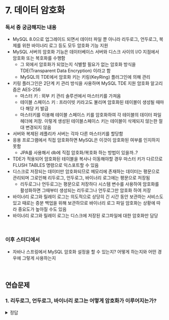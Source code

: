 # 7. 데이터 암호화

### 독서 중 궁금해지는 내용
- MySQL 8.0으로 업그레이드 되면서 데이터 파일 뿐 아니라 리두로그, 언두로그, 복제를 위한 바이너리 로그 등도 모두 암호화 기능 지원
- MySQL 서버의 암호화 기능은 데이터베이스 서버와 디스크 사이의 I/O 지점에서 암호화 또는 복호화를 수행함 
    - 그 외에서 암호화가 되었는지 식별할 필요가 없는 암호화 방식을 TDE(Transparent Data Encryption) 이라고 함
    - MySQL의 TDE에서 암호화 키는 키링(KeyRing) 플러그인에 의해 관리
- 키링 플러그인은 2단계 키 관리 방식을 사용하며 MySQL TDE 지원 암호화 알고리즘은 AES-256
    - 마스터 키 : 외부 키 관리 솔루션에서 마스터키를 가져옴
    - 테이블 스페이스 키 : 프라이빗 키라고도 불리며 암호화된 테이블이 생성될 때마다 해당 키 발급
    - 마스터키를 이용해 테이블 스페이스 키를 암호화하여 각 테이블의 데이터 파일 헤더에 저장. 이렇게 생성된 테이블스페이스 키는 테이블이 삭제되지 않는한 절대 변경되지 않음
- 서버와 복제된 레플리카 서버는 각자 다른 마스터키를 할당함
- 응용 프로그램에서 직접 암호화하면 MySQL은 이것이 암호화된 여부를 인지하지 못함
    - JPA를 사용해서 db에 직접 암호화/복호화 하는 방법이 있을까..?
- TDE가 적용되어 암호화된 테이블을 복사나 이동해야할 경우 마스터 키가 다르므로 FLUSH TABLES 명령으로 익스포트할 수 있음
- 디스크로 저장되는 데이터만 암호화되므로 메모리에 존재하는 데이터는 평문으로 관리되며 그로인해 리두로그, 언두로그, 바이너리 로그에는 평문으로 저장됨
    - 리두로그나 언두로그는 평문으로 저장하다 시스템 변수를 사용하여 암호화를 활성화하면 그때부터 생성되는 리두로그나 언두로그만 암호화 하여 저장
- 바이너리 로그와 릴레이 로그는 의도적으로 상당히 긴 시간 동안 보관하는 서비스도 있고 때로는 증분 백업을 위해 보관하므로 바이너리 로그 파일 암호화는 상황에 따라 중요도가 높아질 수도 있음
- 바이너리 로그와 릴레이 로그는 디스크에 저장된 로그파일에 대한 암호화만 담당

<br>

### 이후 스터디에서 
- 자바나 스프링에서 MySQL 암호화 설정을 할 수 있는지? 어떻게 하는지와 어떤 경우에 그렇게 사용하는지

<br>

## 연습문제

### 1. 리두로그, 언두로그, 바이너리 로그는 어떻게 암호화가 이루어지는가?

<details>
<summary>정답</summary>

#### 리두로그, 언두로그 암호화
- MySQL 설정 파일에서 관련 설정을 구성
- 해당 시스템 변수를 사용하여 암호화를 활성화하면 그때부터 생성되는 리두로그나 언두로그만 암호화하여 저장
- 테이블스페이스가 디스크에 저장될 때 수행됨
- 리두 로그와 언두 로그는 주로 InnoDB 테이블스페이스의 일부로 취급되며, 테이블스페이스 암호화가 활성화된 경우 암호화
    - 이는 로그 데이터뿐만 아니라 관련 테이블 데이터도 암호화됨을 의미

```mysql
innodb_redo_log_encrypt=ON
innodb_undo_log_encrypt=ON
```

<br>

#### 바이너리 로그 암호화
- MySQL 서버의 설정 파일을 통해 설정
- 바이너리 로그와 릴레이 로그는 의도적으로 상당히 긴 시간 동안 보관하는 서비스도 있고 때로는 증분 백업을 위해 보관하므로 바이너리 로그 파일 암호화는 상황에 따라 중요도가 높아질 수도 있음
- 로그 파일이 디스크에 저장될 때 수행
    - 이는 로그 파일이 디스크에 평문으로 저장되지 않도록 하여 물리적인 데이터 유출을 방지

```mysql
binlog_encryption=ON
```


</details>